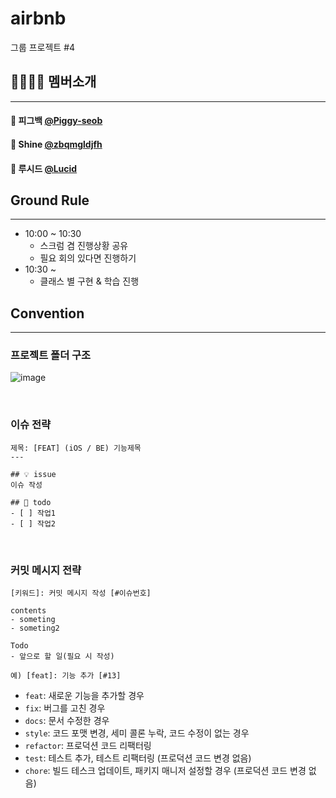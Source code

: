 # airbnb
그룹 프로젝트 #4

## 👨‍👩‍👧‍👦 멤버소개

---

#### 👨‍ 피그백 [@Piggy-seob](https://github.com/Piggy-Seob)  
#### 👨‍ Shine [@zbqmgldjfh](https://github.com/zbqmgldjfh)  
#### 👨‍ 루시드 [@Lucid](https://github.com/leejohy-0223)

## Ground Rule

---

- 10:00 ~ 10:30 
  - 스크럼 겸 진행상황 공유
  - 필요 회의 있다면 진행하기
- 10:30 ~
  - 클래스 별 구현 & 학습 진행


## Convention

---

### 프로젝트 폴더 구조

![image](https://user-images.githubusercontent.com/62360009/169815552-d7ab951e-e966-434f-a0e2-f4156dedc598.png)

<br>

### 이슈 전략

````
제목: [FEAT] (iOS / BE) 기능제목
---

## 💡 issue
이슈 작성

## 📝 todo
- [ ] 작업1
- [ ] 작업2
````

<br>

### 커밋 메시지 전략

````
[키워드]: 커밋 메시지 작성 [#이슈번호]

contents
- someting
- someting2

Todo
- 앞으로 할 일(필요 시 작성) 

예) [feat]: 기능 추가 [#13]
````
- `feat`: 새로운 기능을 추가할 경우
- `fix`: 버그를 고친 경우
- `docs`: 문서 수정한 경우
- `style`: 코드 포맷 변경, 세미 콜론 누락, 코드 수정이 없는 경우
- `refactor`: 프로덕션 코드 리팩터링
- `test`: 테스트 추가, 테스트 리팩터링 (프로덕션 코드 변경 없음)
- `chore`: 빌드 테스크 업데이트, 패키지 매니저 설정할 경우 (프로덕션 코드 변경 없음)

